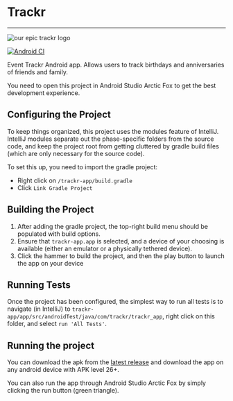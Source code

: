 # Trackr

--------------------------

![our epic trackr logo](https://i.imgur.com/CqHlNde.png)

[![Android CI](https://github.com/CSC207-UofT/course-project-trackr/actions/workflows/android.yml/badge.svg)](https://github.com/CSC207-UofT/course-project-trackr/actions/workflows/android.yml)

Event Trackr Android app. Allows users to track birthdays and anniversaries of friends and family. 

You need to open this project in Android Studio Arctic Fox to get the best development experience.

## Configuring the Project

To keep things organized, this project uses the modules feature of IntelliJ. IntelliJ modules separate out the
phase-specific folders from the source code, and keep the project root from getting cluttered by gradle build files 
(which are only necessary for the source code).

To set this up, you need to import the gradle project:

- Right click on `/trackr-app/build.gradle`
- Click `Link Gradle Project`

## Building the Project

1. After adding the gradle project, the top-right build menu should be populated with build options. 
2. Ensure that `trackr-app.app` is selected, and a device of your choosing is available (either an emulator or a physically tethered device).
3. Click the hammer to build the project, and then the play button to launch the app on your device 

## Running Tests

Once the project has been configured, the simplest way to run all tests is to navigate (in IntelliJ)
to `trackr-app/app/src/androidTest/java/com/trackr/trackr_app`, right click on this folder, and select `run 'All Tests'`.

## Running the project

You can download the apk from the [latest release](https://github.com/CSC207-UofT/course-project-trackr/releases) and download the app on any android device with APK level 26+.

You can also run the app through Android Studio Arctic Fox by simply clicking the run button (green triangle).
